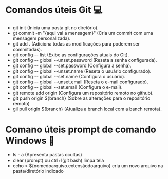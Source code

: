 # Comandos úteis Git 💻
 - git init (Inicia uma pasta git no diretório).
 - gt commit -m "{aqui vai a mensagem}" (Cria um commit com uma mensagem personalizada).
 - git add . (Adiciona todas as modificações para poderem ser commitadas).
 - git config -- list (Exibe as configurações atuais do Git).
 - git  config -- global --unset.password (Reseta a senha configurada).
 - git  config -- global --set.password (Configura a senha).
 - git  config -- global --unset.name (Reseta o usuário configurado).
 - git  config -- global --set.name (Configura o usuário).
 - git  config -- global --unset.email (Reseta o e-mail configurado).
 - git  config -- global --set.email (Configura o e-mail).
 - git remote add origin (Configura um repositório remoto no github).
 - git push origin ${branch} (Sobre as alterações para o repositório remoto)
 - gil pull origin ${branch} (Atualiza a branch local com a banch remota).

# Comano úteis prompt de comando Windows 🎯
- ls - a (Apresenta pastas ocultas)
- clear (prompt) ou ctrl+l(git bash) limpa tela
- echo > ${nomedoarquivo.extensãodoarquivo} cria um novo arquivo na pasta/diretório indicado
